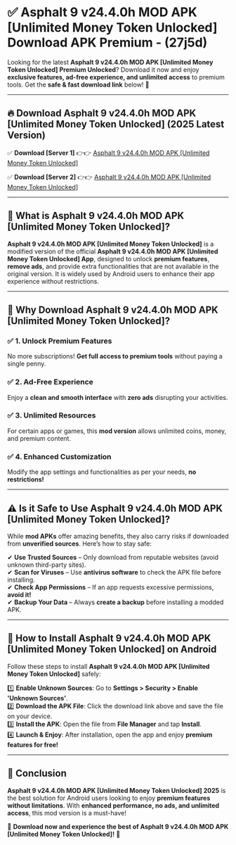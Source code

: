 
# ✅ Asphalt 9 v24.4.0h MOD APK [Unlimited Money Token Unlocked] Download APK Premium -  (27j5d) 

Looking for the latest **Asphalt 9 v24.4.0h MOD APK [Unlimited Money Token Unlocked] Premium Unlocked**? Download it now and enjoy **exclusive features, ad-free experience, and unlimited access** to premium tools. Get the **safe & fast download link** below! 🚀

---

## 🔥 Download Asphalt 9 v24.4.0h MOD APK [Unlimited Money Token Unlocked] (2025 Latest Version)

✅ **Download [Server 1]** 👉👉 [Asphalt 9 v24.4.0h MOD APK [Unlimited Money Token Unlocked] ](https://apkcomod.com?title=Asphalt_9_v24.4.0h_MOD_APK_[Unlimited_Money_Token_Unlocked])  

✅ **Download [Server 2]** 👉👉 [Asphalt 9 v24.4.0h MOD APK [Unlimited Money Token Unlocked] ](https://apkcomod.com?title=Asphalt_9_v24.4.0h_MOD_APK_[Unlimited_Money_Token_Unlocked])  


---

## 📌 What is Asphalt 9 v24.4.0h MOD APK [Unlimited Money Token Unlocked]?

**Asphalt 9 v24.4.0h MOD APK [Unlimited Money Token Unlocked]** is a modified version of the official **Asphalt 9 v24.4.0h MOD APK [Unlimited Money Token Unlocked] App**, designed to unlock **premium features**, **remove ads**, and provide extra functionalities that are not available in the original version. It is widely used by Android users to enhance their app experience without restrictions.

---

## 🌟 Why Download Asphalt 9 v24.4.0h MOD APK [Unlimited Money Token Unlocked]?

### ✅ 1. Unlock Premium Features
No more subscriptions! **Get full access to premium tools** without paying a single penny.

### ✅ 2. Ad-Free Experience
Enjoy a **clean and smooth interface** with **zero ads** disrupting your activities.

### ✅ 3. Unlimited Resources
For certain apps or games, this **mod version** allows unlimited coins, money, and premium content.

### ✅ 4. Enhanced Customization
Modify the app settings and functionalities as per your needs, **no restrictions!**

---

## ⚠️ Is it Safe to Use Asphalt 9 v24.4.0h MOD APK [Unlimited Money Token Unlocked]?

While **mod APKs** offer amazing benefits, they also carry risks if downloaded from **unverified sources**. Here’s how to stay safe:

✔ **Use Trusted Sources** – Only download from reputable websites (avoid unknown third-party sites).  
✔ **Scan for Viruses** – Use **antivirus software** to check the APK file before installing.  
✔ **Check App Permissions** – If an app requests excessive permissions, **avoid it!**  
✔ **Backup Your Data** – Always **create a backup** before installing a modded APK.

---

## 📲 How to Install Asphalt 9 v24.4.0h MOD APK [Unlimited Money Token Unlocked] on Android

Follow these steps to install **Asphalt 9 v24.4.0h MOD APK [Unlimited Money Token Unlocked]** safely:

1️⃣ **Enable Unknown Sources**: Go to **Settings > Security > Enable 'Unknown Sources'**.  
2️⃣ **Download the APK File**: Click the download link above and save the file on your device.  
3️⃣ **Install the APK**: Open the file from **File Manager** and tap **Install**.  
4️⃣ **Launch & Enjoy**: After installation, open the app and enjoy **premium features for free!**

---

## 🚀 Conclusion

**Asphalt 9 v24.4.0h MOD APK [Unlimited Money Token Unlocked] 2025** is the best solution for Android users looking to enjoy **premium features without limitations**. With **enhanced performance, no ads, and unlimited access**, this mod version is a must-have!

🔻 **Download now and experience the best of Asphalt 9 v24.4.0h MOD APK [Unlimited Money Token Unlocked]!** 🔻

